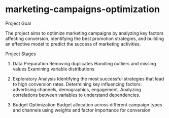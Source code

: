 # marketing-campaigns-optimization
Project Goal

The project aims to optimize marketing campaigns by analyzing key factors affecting conversion, identifying the best promotion strategies, and building an effective model to predict the success of marketing activities.

Project Stages

1. Data Preparation
Removing duplicates
Handling outliers and missing values
Examining variable distributions

2. Exploratory Analysis
Identifying the most successful strategies that lead to high conversion rates.
Determining key influencing factors: advertising channels, demographics, engagement.
Analyzing correlations between variables to understand dependencies.

3. Budget Optimization
Budget allocation across different campaign types and channels using weights and factor importance for conversion
